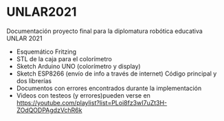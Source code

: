 # UNLAR2021
Documentación proyecto final para la diplomatura robótica educativa UNLAR 2021

- Esquemático Fritzing
- STL de la caja para el colorímetro
- Sketch Arduino UNO (colorímetro y display)
- Sketch ESP8266 (envío de info a través de internet) Código principal y dos librerías
- Documentos con errores encontrados durante la implementación
- Videos con testeos (y errores)pueden verse en https://youtube.com/playlist?list=PLoi8fz3wI7uZt3H-ZOdQODPAgdzVchR6k
